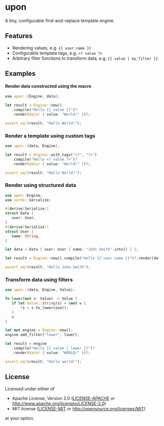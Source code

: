 # upon

A tiny, configurable find-and-replace template engine.

## Features

- Rendering values, e.g. `{{ user.name }}`
- Configurable template tags, e.g. `<? value ?>`
- Arbitrary filter functions to transform data, e.g. `{{ value | my_filter }}`

 ## Examples

 #### Render data constructed using the macro

```rust
use upon::{Engine, data};

let result = Engine::new()
   .compile("Hello {{ value }}")?
   .render(data! { value: "World!" })?;

assert_eq!(result, "Hello World!");
```

### Render a template using custom tags

```rust
use upon::{data, Engine};

let result = Engine::with_tags("<?", "?>")
   .compile("Hello <? value ?>")?
   .render(data! { value: "World!" })?;

assert_eq!(result, "Hello World!");
```

### Render using structured data

```rust
use upon::Engine;
use serde::Serialize;

#[derive(Serialize)]
struct Data {
   user: User,
}
#[derive(Serialize)]
struct User {
   name: String,
}

let data = Data { user: User { name: "John Smith".into() } };

let result = Engine::new().compile("Hello {{ user.name }}")?.render(data)?;

assert_eq!(result, "Hello John Smith");
```

### Transform data using filters

```rust
use upon::{data, Engine, Value};

fn lower(mut v: Value) -> Value {
   if let Value::String(s) = &mut v {
       *s = s.to_lowercase();
   }
   v
}

let mut engine = Engine::new();
engine.add_filter("lower", lower);

let result = engine
   .compile("Hello {{ value | lower }}")?
   .render(data! { value: "WORLD!" })?;

assert_eq!(result, "Hello world!");
```

## License

Licensed under either of

- Apache License, Version 2.0 ([LICENSE-APACHE](LICENSE-APACHE) or
  http://www.apache.org/licenses/LICENSE-2.0)
- MIT license ([LICENSE-MIT](LICENSE-MIT) or http://opensource.org/licenses/MIT)

at your option.
